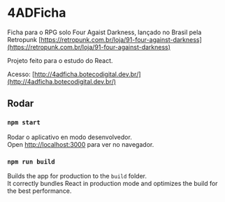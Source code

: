 # 4ADFicha

Ficha para o RPG solo Four Agaist Darkness, lançado no Brasil pela Retropunk [https://retropunk.com.br/loja/91-four-against-darkness](https://retropunk.com.br/loja/91-four-against-darkness)

Projeto feito para o estudo do React. 

Acesso: [http://4adficha.botecodigital.dev.br/](http://4adficha.botecodigital.dev.br/)

## Rodar

### `npm start`

Rodar o aplicativo en modo desenvolvedor.\
Open [http://localhost:3000](http://localhost:3000) para ver no navegador.


### `npm run build`

Builds the app for production to the `build` folder.\
It correctly bundles React in production mode and optimizes the build for the best performance.


